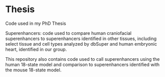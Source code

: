 # Thesis
Code used in my PhD Thesis

Superenhancers: code used to compare human craniofacial superenhancers to superenhancers identified in other tissues, including select tissue and cell types analyzed by dbSuper and human embryonic heart, identified in our group. 

This repository also contains code used to call superenhancers using the human 18-state model and comparison to superenhancers identified with the mouse 18-state model.
